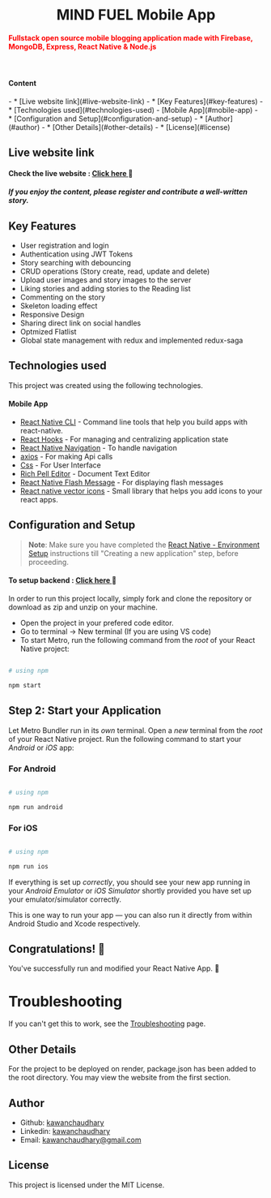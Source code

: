 <h1 align="center">MIND FUEL Mobile App</h1>

<h4><span style="color: red;">Fullstack open source mobile blogging application made with Firebase, MongoDB, Express, React Native & Node.js</span></h4>
<br/>

<h4>Content</h4>
  - * [Live website link](#live-website-link)
  - * [Key Features](#key-features)
  - * [Technologies used](#technologies-used)
      - [Mobile App](#mobile-app)
  - * [Configuration and Setup](#configuration-and-setup)
  - * [Author](#author)
  - * [Other Details](#other-details)
  - * [License](#license)

## Live website link

<h4>Check the live website : <a href="https://mindfuel-web-fe.onrender.com/" target="_blank"> Click here </a> 🚀</h4>

<h5>If you enjoy the content, please register and contribute a well-written story.</h5>

##  Key Features

- User registration and login
- Authentication using JWT Tokens
- Story searching with debouncing 
- CRUD operations (Story create, read, update and delete)
- Upload user images and story images to the server
- Liking stories and adding stories to the Reading list
- Commenting on the story
- Skeleton loading effect
- Responsive Design
- Sharing direct link on social handles
- Optmized Flatlist
- Global state management with redux and implemented redux-saga

##  Technologies used

This project was created using the following technologies.

####  Mobile App 
- [React Native CLI](https://www.npmjs.com/package/@react-native-community/cli) - Command line tools that help you build apps with react-native.
- [React Hooks](https://reactjs.org/docs/hooks-intro.html) - For managing and centralizing application state
- [React Native Navigation](https://www.npmjs.com/package/@react-navigation/stack) - To handle navigation
- [axios](https://www.npmjs.com/package/axios) - For making Api calls
- [Css](https://developer.mozilla.org/en-US/docs/Web/CSS) - For User Interface
- [Rich Pell Editor](https://www.npmjs.com/package/react-native-pell-rich-editorl) - Document Text Editor 
- [React Native Flash Message](https://www.npmjs.com/package/react-native-flash-message) - For displaying flash messages
- [React native vector icons](https://www.npmjs.com/package/react-native-vector-icons/v/10.0.3) - Small library that helps you add icons  to your react apps.



## Configuration and Setup

>**Note**: Make sure you have completed the [React Native - Environment Setup](https://reactnative.dev/docs/environment-setup) instructions till "Creating a new application" step, before proceeding.

<h4>To setup backend : <a href="https://github.com/KawanChaudhary/mindfuel_web" target="_blank"> Click here </a> 🚀</h4>


In order to run this project locally, simply fork and clone the repository or download as zip and unzip on your machine.

- Open the project in your prefered code editor.
- Go to terminal -> New terminal (If you are using VS code)
- To start Metro, run the following command from the _root_ of your React Native project:


```bash

# using npm

npm start
```



## Step 2: Start your Application



Let Metro Bundler run in its _own_ terminal. Open a _new_ terminal from the _root_ of your React Native project. Run the following command to start your _Android_ or _iOS_ app:



### For Android


```bash

# using npm

npm run android

```



### For iOS



```bash

# using npm

npm run ios
```



If everything is set up _correctly_, you should see your new app running in your _Android Emulator_ or _iOS Simulator_ shortly provided you have set up your emulator/simulator correctly.



This is one way to run your app — you can also run it directly from within Android Studio and Xcode respectively.





## Congratulations! :tada:



You've successfully run and modified your React Native App. :partying_face:



# Troubleshooting

If you can't get this to work, see the [Troubleshooting](https://reactnative.dev/docs/troubleshooting) page.

## Other Details

For the project to be deployed on render, package.json has been added to the root directory. You may view the website from the first section.
  

## Author
- Github: [kawanchaudhary](https://github.com/KawanChaudhary)
- Linkedin: [kawanchaudhary](https://www.linkedin.com/in/kawanchaudhary/)
- Email: [kawanchaudhary@gmail.com](mailto:kawanchaudhary@gmail.com)

## License

This project is licensed under the MIT License.
